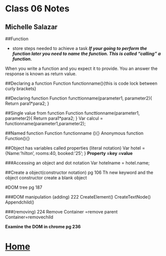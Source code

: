 # Class 06 Notes
## Michelle Salazar

##Function  

* store  steps needed to achieve a task
***If your going to perform  the function later you need to name the function.  This is called “calling” a function.***

When you write a function and you expect it to provide. You an answer the response is known as return value.

##Declaring a function
Function functionname(){this is code lock between curly brackets}

##Declaring function
Function functtionname(parameter1, parameter2){
Return para1*para2;
}

##Single value from function
Function functtionname(parameter1, parameter2){
Return para1*para2;
}
Var calcul = functionname(parameter1,parameter2);

##Named function 
Function functionname (){}
Anonymous function
Function(){}

##Object has variables called properties (literal notation)
Var hotel ={Name:’hilton’, rooms:40, booked:’25’;
}
**Property =key =value**

###Accessing an object and dot notation
Var hotelname = hotel.name;


##Create a object(constructor notation) pg 106
Th new keyword and the object constructor create a blank object

#DOM tree pg 187

###DOM manipulation (adding) 222
CreateElement()
CreateTextNode()
Appendchild()

###(removing) 224
Remove
Container =remove parent
Container=removechild

**Examine the DOM in chrome pg 236**


# [Home](https://misalz.github.io/Reading-Notes)